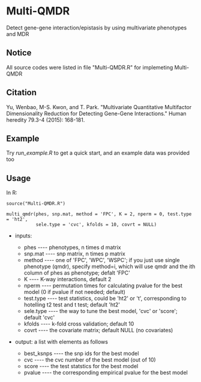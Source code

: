 # Multi-QMDR
Detect gene-gene interaction/epistasis by using multivariate phenotypes and MDR

## Notice
All source codes were listed in file "Multi-QMDR.R" for implemeting Multi-QMDR 

## Citation
Yu, Wenbao, M-S. Kwon, and T. Park. "Multivariate Quantitative Multifactor Dimensionality Reduction for Detecting Gene-Gene Interactions." Human heredity 79.3-4 (2015): 168-181.

## Example 
Try _run_example.R_ to get a quick start, and an example data was provided too


## Usage
In R:

```
source("Multi-QMDR.R")

multi_qmdr(phes, snp.mat, method = 'FPC', K = 2, nperm = 0, test.type = 'ht2', 
           sele.type = 'cvc', kfolds = 10, covrt = NULL)
```

* inputs: 
  * phes      ---- phenotypes, n times d matrix
  * snp.mat   ---- snp matrix, n times p matrix
   * method   ---- one of 'FPC', 'WPC', 'WSPC'; if you just use single phenotype (qmdr),
                  specify method=i, which will use qmdr and the ith column of phes as phenotype; defalt 'FPC'
   * K        ---- K-way interactions, default 2
   * nperm    ---- permutation times for calculating pvalue for the best model (0 if pvalue if not needed; default)
   * test.type ---- test statistics, could be 'ht2' or 't', corresponding to hotelling t2 test and t test; default 'ht2'
   * sele.type ---- the way to tune the best model, 'cvc' or 'score'; default 'cvc'
   * kfolds    ---- k-fold cross validation; default 10
   * covrt     ---- the covariate matrix; default NULL (no covariates)

* output: a list with elements as follows
    *  best_ksnps ---- the snp ids for the best model
    *  cvc        ---- the cvc number of the best model (out of 10)
    *  score      ---- the test statstics for the best model
    * pvalue      ---- the corresponding empirical pvalue for the best model
      
